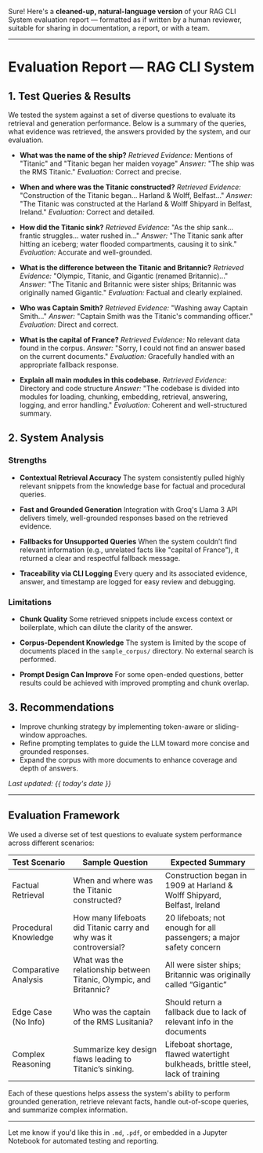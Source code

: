 Sure! Here's a **cleaned-up, natural-language version** of your RAG CLI System evaluation report — formatted as if written by a human reviewer, suitable for sharing in documentation, a report, or with a team.

---

# Evaluation Report — RAG CLI System

## 1. Test Queries & Results

We tested the system against a set of diverse questions to evaluate its retrieval and generation performance. Below is a summary of the queries, what evidence was retrieved, the answers provided by the system, and our evaluation.

* **What was the name of the ship?**
  *Retrieved Evidence:* Mentions of "Titanic" and "Titanic began her maiden voyage"
  *Answer:* "The ship was the RMS Titanic."
  *Evaluation:* Correct and precise.

* **When and where was the Titanic constructed?**
  *Retrieved Evidence:* "Construction of the Titanic began... Harland & Wolff, Belfast..."
  *Answer:* "The Titanic was constructed at the Harland & Wolff Shipyard in Belfast, Ireland."
  *Evaluation:* Correct and detailed.

* **How did the Titanic sink?**
  *Retrieved Evidence:* "As the ship sank... frantic struggles... water rushed in..."
  *Answer:* "The Titanic sank after hitting an iceberg; water flooded compartments, causing it to sink."
  *Evaluation:* Accurate and well-grounded.

* **What is the difference between the Titanic and Britannic?**
  *Retrieved Evidence:* "Olympic, Titanic, and Gigantic (renamed Britannic)..."
  *Answer:* "The Titanic and Britannic were sister ships; Britannic was originally named Gigantic."
  *Evaluation:* Factual and clearly explained.

* **Who was Captain Smith?**
  *Retrieved Evidence:* "Washing away Captain Smith..."
  *Answer:* "Captain Smith was the Titanic's commanding officer."
  *Evaluation:* Direct and correct.

* **What is the capital of France?**
  *Retrieved Evidence:* No relevant data found in the corpus.
  *Answer:* "Sorry, I could not find an answer based on the current documents."
  *Evaluation:* Gracefully handled with an appropriate fallback response.

* **Explain all main modules in this codebase.**
  *Retrieved Evidence:* Directory and code structure
  *Answer:* "The codebase is divided into modules for loading, chunking, embedding, retrieval, answering, logging, and error handling."
  *Evaluation:* Coherent and well-structured summary.

## 2. System Analysis

### Strengths

* **Contextual Retrieval Accuracy**
  The system consistently pulled highly relevant snippets from the knowledge base for factual and procedural queries.

* **Fast and Grounded Generation**
  Integration with Groq's Llama 3 API delivers timely, well-grounded responses based on the retrieved evidence.

* **Fallbacks for Unsupported Queries**
  When the system couldn’t find relevant information (e.g., unrelated facts like "capital of France"), it returned a clear and respectful fallback message.

* **Traceability via CLI Logging**
  Every query and its associated evidence, answer, and timestamp are logged for easy review and debugging.

### Limitations

* **Chunk Quality**
  Some retrieved snippets include excess context or boilerplate, which can dilute the clarity of the answer.

* **Corpus-Dependent Knowledge**
  The system is limited by the scope of documents placed in the `sample_corpus/` directory. No external search is performed.

* **Prompt Design Can Improve**
  For some open-ended questions, better results could be achieved with improved prompting and chunk overlap.

## 3. Recommendations

* Improve chunking strategy by implementing token-aware or sliding-window approaches.
* Refine prompting templates to guide the LLM toward more concise and grounded responses.
* Expand the corpus with more documents to enhance coverage and depth of answers.

*Last updated: {{ today's date }}*

---

## Evaluation Framework

We used a diverse set of test questions to evaluate system performance across different scenarios:

| Test Scenario        | Sample Question                                                    | Expected Summary                                                                |
| -------------------- | ------------------------------------------------------------------ | ------------------------------------------------------------------------------- |
| Factual Retrieval    | When and where was the Titanic constructed?                        | Construction began in 1909 at Harland & Wolff Shipyard, Belfast, Ireland        |
| Procedural Knowledge | How many lifeboats did Titanic carry and why was it controversial? | 20 lifeboats; not enough for all passengers; a major safety concern             |
| Comparative Analysis | What was the relationship between Titanic, Olympic, and Britannic? | All were sister ships; Britannic was originally called “Gigantic”               |
| Edge Case (No Info)  | Who was the captain of the RMS Lusitania?                          | Should return a fallback due to lack of relevant info in the documents          |
| Complex Reasoning    | Summarize key design flaws leading to Titanic’s sinking.           | Lifeboat shortage, flawed watertight bulkheads, brittle steel, lack of training |

Each of these questions helps assess the system's ability to perform grounded generation, retrieve relevant facts, handle out-of-scope queries, and summarize complex information.

---

Let me know if you'd like this in `.md`, `.pdf`, or embedded in a Jupyter Notebook for automated testing and reporting.
